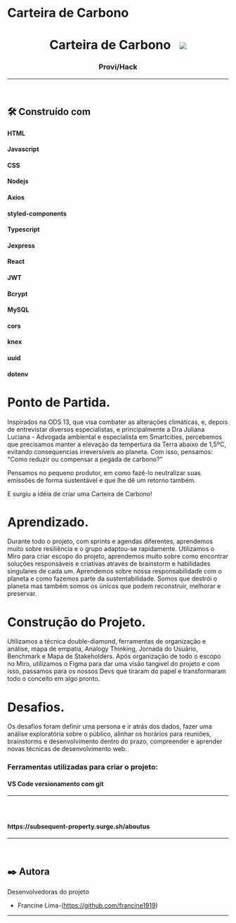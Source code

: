 # Carteira de Carbono

<h1 align="center">
   Carteira de Carbono
&nbsp; 
  
  <img src="https://media-exp1.licdn.com/dms/image/C4D22AQGZULHT8POs0g/feedshare-shrink_800/0/1649385295072?e=2147483647&v=beta&t=nFPESTqaXMQT2qo8GbZtqaAhbWqRB-_BzlS9Alj5RJ0" />
</a>
</h1>
<h3 align="center">Provi/Hack </h3>
<hr>
&nbsp;

## :hammer_and_wrench: Construído com
<h4>HTML</h4>
<h4>Javascript</h4>
<h4>CSS</h4>
<h4>Nodejs</h4>
<h4>Axios</h4>
<h4>styled-components</h4>
<h4>Typescript</h4>
<h4>Jexpress</h4>
<h4>React</h4>
<h4>JWT</h4>
<h4>Bcrypt</h4>
<h4>MySQL</h4>
<h4>cors</h4>
<h4>knex</h4>
<h4>uuid</h4>
<h4>dotenv</h4>

# Ponto de Partida.

 Inspirados na ODS 13, que visa combater as alterações climáticas, e, depois de entrevistar diversos especialistas, e principalmente a Dra Juliana Luciana - Advogada ambiental e especialista em Smartcities, percebemos que precisamos manter a elevação da tempertura da Terra abaixo de 1,5ºC, evitando consequencias irreversíveis ao planeta. Com isso, pensamos: "Como reduzir ou compensar a pegada de  carbono?"
 
Pensamos no pequeno produtor, em como fazê-lo neutralizar suas emissões de forma sustentável e que lhe dê um retorno também.

E surgiu a idéia de criar uma Carteira de Carbono!

# Aprendizado.
Durante todo o projeto, com sprints e agendas diferentes, aprendemos muito sobre resiliência e o grupo adaptou-se rapidamente. Utilizamos o Miro para criar escopo do projeto, aprendemos muito sobre como encontrar soluções responsáveis e criativas através de brainstorm e habilidades singulares de cada um. Aprendemos sobre nossa responsabilidade com o planeta e como fazemos parte da sustentabilidade. Somos que destrói o planeta mas também somos os únicos que podem reconstruir, melhorar e preservar.

# Construção do Projeto.
Utilizamos a técnica double-diamond, ferramentas de organização e análise, mapa de empatia, Analogy Thinking, Jornada do Usuário, Benchmark e Mapa de Stakeholders. Após organização de todo o escopo no Miro, utilizamos o Figma para dar uma visão tangível do projeto e com isso, passamos para os nossos Devs que tiraram do papel e transformaram todo o conceito em algo pronto.
 
# Desafios.

Os desafios foram definir uma persona e ir atrás dos dados, fazer uma análise exploratória sobre o público, alinhar os horários para reuniões, brainstorms e desenvolvimento dentro do prazo, compreender e aprender novas técnicas de desenvolvimento web.

<h3>Ferramentas utilizadas para criar o projeto:</h3>

<h4> VS Code versionamento com git </h4> 
<!-- <h4> Styled Components </h4>         -->
<hr>
&nbsp;

<h2></h2>
<h4> https://subsequent-property.surge.sh/aboutus </h4>
<hr>
&nbsp;

## :black_nib: Autora

Desenvolvedoras do projeto

- Francine Lima-(https://github.com/francine1919)
<hr>
